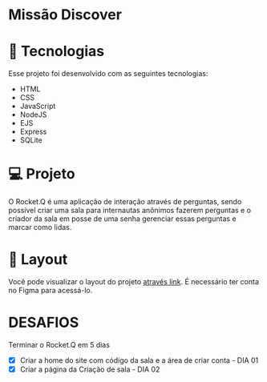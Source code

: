 # Missão Discover

# 🚀 Tecnologias
Esse projeto foi desenvolvido com as seguintes tecnologias:

- HTML
- CSS
- JavaScript
- NodeJS
- EJS
- Express
- SQLite

# 💻 Projeto
O Rocket.Q é uma aplicação de interação através de perguntas, sendo possível criar uma sala para internautas anônimos fazerem perguntas e o criador da sala em posse de uma senha gerenciar essas perguntas e marcar como lidas.

# 🔖 Layout
Você pode visualizar o layout do projeto <a href="https://www.figma.com/file/vp3iFfd1ohCbHyDX9jCiQi/Roquet.q"> através link</a>. É necessário ter conta no Figma para acessá-lo.

# DESAFIOS
Terminar o Rocket.Q em 5 dias
- [x] Criar a home do site com código da sala e a área de criar conta - DIA 01
- [x] Criar a página da Criação de sala - DIA 02